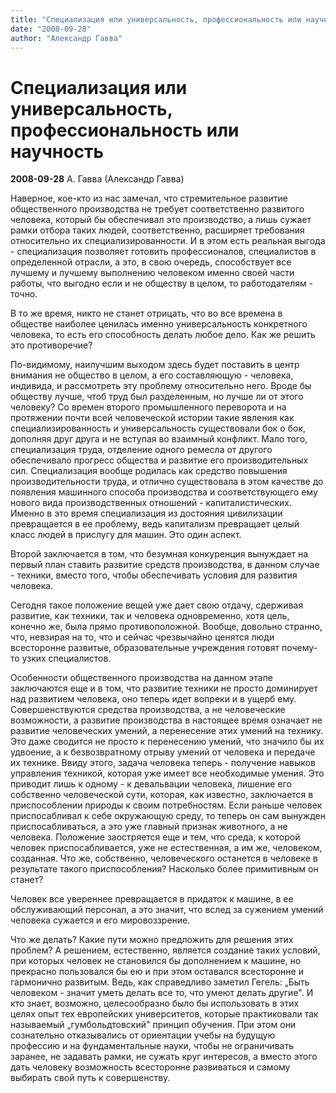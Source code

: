 ```yaml
---
title: "Специализация или универсальность, профессиональность или научность"
date: "2008-09-28"
author: "Александр Гавва"
---
```


# Специализация или универсальность, профессиональность или научность

**2008-09-28** А. Гавва (Александр Гавва)

Наверное, кое-кто из нас замечал, что стремительное развитие общественного производства не требует соответственно развитого человека, который бы обеспечивал это производство, а лишь сужает рамки отбора таких людей, соответственно, расширяет требования относительно их специализированности. И в этом есть реальная выгода - специализация позволяет готовить профессионалов, специалистов в определенной отрасли, а это, в свою очередь, способствует все лучшему и лучшему выполнению человеком именно своей части работы, что выгодно если и не обществу в целом, то работодателям - точно.

В то же время, никто не станет отрицать, что во все времена в обществе наиболее ценилась именно универсальность конкретного человека, то есть его способность делать любое дело. Как же решить это противоречие?

По-видимому, наилучшим выходом здесь будет поставить в центр внимания не общество в целом, а его составляющую - человека, индивида, и рассмотреть эту проблему относительно него. Вроде бы обществу лучше, чтоб труд был разделенным, но лучше ли от этого человеку? Со времен второго промышленного переворота и на протяжении почти всей человеческой истории такие явления как специализированность и универсальность существовали бок о бок, дополняя друг друга и не вступая во взаимный конфликт. Мало того, специализация труда, отделение одного ремесла от другого обеспечивало прогресс общества и развитие его производительных сил. Специализация вообще родилась как средство повышения производительности труда, и отлично существовала в этом качестве до появления машинного способа производства и соответствующего ему нового вида производственных отношений - капиталистических. Именно в это время специализация из достояния цивилизации превращается в ее проблему, ведь капитализм превращает целый класс людей в прислугу для машин. Это один аспект.

Второй заключается в том, что безумная конкуренция вынуждает на первый план ставить развитие средств производства, в данном случае - техники, вместо того, чтобы обеспечивать условия для развития человека.

Сегодня такое положение вещей уже дает свою отдачу, сдерживая развитие, как техники, так и человека одновременно, хотя цель, конечно же, была прямо противоположной. Вообще, довольно странно, что, невзирая на то, что и сейчас чрезвычайно ценятся люди всесторонне развитые, образовательные учреждения готовят почему-то узких специалистов.

Особенности общественного производства на данном этапе заключаются еще и в том, что развитие техники не просто доминирует над развитием человека, оно теперь идет вопреки и в ущерб ему. Совершенствуются средства производства, а не человеческие возможности, а развитие производства в настоящее время означает не развитие человеческих умений, а перенесение этих умений на технику. Это даже сводится не просто к перенесению умений, что значило бы их удвоение, а к безвозвратному отрыву умений от человека и передаче их технике. Ввиду этого, задача человека теперь - получение навыков управления техникой, которая уже имеет все необходимые умения. Это приводит лишь к одному - к девальвации человека, лишение его собственно человеческой сути, которая, как известно, заключается в приспособлении природы к своим потребностям. Если раньше человек приспосабливал к себе окружающую среду, то теперь он сам вынужден приспосабливаться, а это уже главный признак животного, а не человека. Положение заостряется еще и тем, что среда, к которой человек приспосабливается, уже не естественная, а им же, человеком, созданная. Что же, собственно, человеческого останется в человеке в результате такого приспособления? Насколько более примитивным он станет?

Человек все увереннее превращается в придаток к машине, в ее обслуживающий персонал, а это значит, что вслед за сужением умений человека сужается и его мировоззрение.

Что же делать? Какие пути можно предложить для решения этих проблем? А решением, естественно, является создание таких условий, при которых человек не становился бы дополнением к машине, но прекрасно пользовался бы ею и при этом оставался всесторонне и гармонично развитым. Ведь, как справедливо заметил Гегель: „Быть человеком - значит уметь делать все то, что умеют делать другие". И кто знает, возможно, целесообразно было бы использовать в этих целях опыт тех европейских университетов, которые практиковали так называемый „гумбольдтовский" принцип обучения. При этом они сознательно отказывались от ориентации учебы на будущую профессию и на фундаментальные науки, чтобы не ограничивать заранее, не задавать рамки, не сужать круг интересов, а вместо этого дать человеку возможность всесторонне развиваться и самому выбирать свой путь к совершенству.